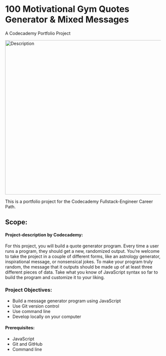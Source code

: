 # 100 Motivational Gym Quotes Generator & Mixed Messages

A Codecademy Portfolio Project  

<img src="https://www.pixelstalk.net/wp-content/uploads/images6/Fitness-HD-Wallpaper-Computer.jpg" alt="Description" width="1000" height="500">

This is a portfolio project for the Codecademy Fullstack-Engineer Career Path.


## Scope:
#### Project-description by Codecademy:

For this project, you will build a quote generator program. Every time a user runs a program, they should get a new, randomized output. You’re welcome to take the project in a couple of different forms, like an astrology generator, inspirational message, or nonsensical jokes. To make your program truly random, the message that it outputs should be made up of at least three different pieces of data. Take what you know of JavaScript syntax so far to build the program and customize it to your liking.

### Project Objectives:
+ Build a message generator program using JavaScript
+ Use Git version control
+ Use command line
+ Develop locally on your computer
#### Prerequisites:
+ JavaScript
+ Git and GitHub
+ Command line
